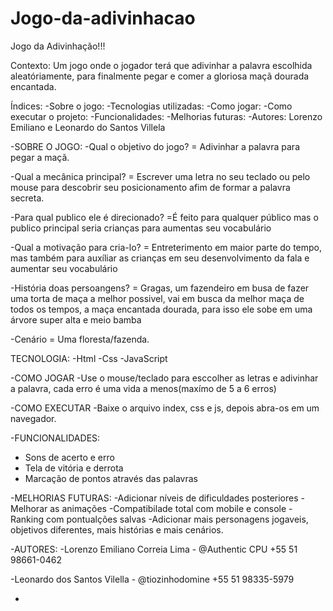 # Jogo-da-adivinhacao
Jogo da Adivinhação!!!

Contexto: Um jogo onde o jogador terá que adivinhar a palavra escolhida aleatóriamente, para finalmente pegar e comer a gloriosa maçã dourada encantada.

Índices:
-Sobre o jogo:
-Tecnologias utilizadas:
-Como jogar:
-Como executar o projeto:
-Funcionalidades:
-Melhorias futuras:
-Autores: Lorenzo Emiliano e Leonardo do Santos Villela 

-SOBRE O JOGO:
-Qual o objetivo do jogo?
= Adivinhar a palavra para pegar a maçã.

-Qual a mecânica principal?
= Escrever uma letra no seu teclado ou pelo mouse para descobrir seu posicionamento afim de formar a palavra secreta.

-Para qual publico ele é direcionado?
=É feito para qualquer público mas o publico principal seria crianças para aumentas seu vocabulário

-Qual a motivação para cria-lo?
= Entreterimento em maior parte do tempo, mas também para auxíliar as crianças em seu desenvolvimento da fala e aumentar seu vocabulário

-História doas persoangens?
=  Gragas, um fazendeiro em busa de fazer uma torta de maça a melhor possivel, vai em busca da melhor maça de todos os tempos, a maça encantada dourada, para isso ele sobe em uma árvore super alta e meio bamba 

-Cenário
= Uma floresta/fazenda.

TECNOLOGIA:
-Html
-Css
-JavaScript


-COMO JOGAR
-Use o mouse/teclado para  esccolher as letras e adivinhar a palavra, cada erro é uma vida a menos(maxímo de 5 a 6 erros)

-COMO EXECUTAR
-Baixe o arquivo index, css e js, depois abra-os em um navegador.

-FUNCIONALIDADES: 
- Sons de acerto e erro
- Tela de vitória e derrota
- Marcação de pontos através das palavras

-MELHORIAS FUTURAS:
-Adicionar níveis de dificuldades posteriores
-Melhorar as animações
-Compatibilade total com mobile e console
-Ranking com pontualções salvas
-Adicionar mais personagens jogaveis, objetivos diferentes, mais histórias e mais cenários.

-AUTORES:
-Lorenzo Emiliano Correia Lima - @Authentic CPU
+55 51 98661-0462

-Leonardo dos Santos Vilella - @tiozinhodomine
+55 51 98335-5979


  
- 
